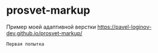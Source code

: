 # prosvet-markup

Пример моей адаптивной верстки https://pavel-loginov-dev.github.io/prosvet-markup/

`Первая попытка`
